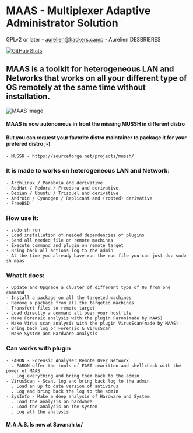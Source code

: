 # MAAS - Multiplexer Adaptive Administrator Solution

GPLv2 or later - aurelien@hackers.camp - Aurelien DESBRIERES

[![GitHub Stats](https://img.shields.io/badge/github-stats-ff5500.svg)](http://githubstats.com/aurelien-git/MAAS)


## MAAS is a toolkit for heterogeneous LAN and Networks that works on all your different type of OS remotely at the same time without installation.


![MAAS image](img/MAAS.png)




#### MAAS is now autonomous in front the missing MUSSH in different distro
#### But you can request your favorite distro maintainer to package it for your prefered distro ;-)

	- MUSSH - https://sourceforge.net/projects/mussh/


### It is made to works on heterogeneous LAN and Network:

	- Archlinux / Parabola and derivative
	- RedHat / Fedora / Freedora and derivative
	- Debian / Ubuntu / Trisquel and derivative
	- Android / Cyanogen / Replicant and (rooted) derivative
	- FreeBSD

### How use it:

	- sudo sh run
	- Load installation of needed dependencies of plugins
    - Send all needed file on remote machines
    - Execute command and plugin on remote target
    - Bring back all actions log to the admin
	- At the time you already have run the run file you can just do: sudo sh maas
 
### What it does:

	- Update and Upgrade a cluster of different type of OS from one command
	- Install a package on all the targeted machines
	- Remove a package from all the targeted machines
	- Transfert files to remote target
	- Load directly a command all over your hostfile
    - Make Forensic analysis with the plugin Faron(made by MAAS)
    - Make Virus scan analysis with the plugin VirusScan(made by MAAS)
    - Bring back log or Forensic & VirusScan
    - Make System and Hardware analysis


### Can works with plugin

	- FARON - Forensic Analyser Remote Over Network
	  . FARON offer the tools of FAST rewritten and shellcheck with the power of MAAS
	  . Log everything and bring them back to the admin
	- VirusScan - Scan, log and bring back log to the admin
	  . Load an up to date version of antivirus
	  . Log and bring back the log to the admin
    - SysInfo - Make a deep analysis of Hardware and System
      . Load the analysis on hardware
      . Load the analysis on the system
      . Log all the analysis

#### M.A.A.S. Is now at Savanah \o/ 
